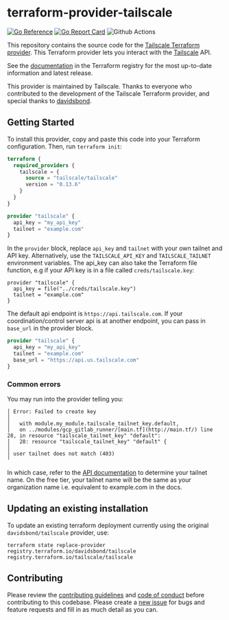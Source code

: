 # terraform-provider-tailscale 

[![Go Reference](https://pkg.go.dev/badge/github.com/tailscale/terraform-provider-tailscale.svg)](https://pkg.go.dev/github.com/tailscale/terraform-provider-tailscale)
[![Go Report Card](https://goreportcard.com/badge/github.com/tailscale/terraform-provider-tailscale)](https://goreportcard.com/report/github.com/tailscale/terraform-provider-tailscale)
![Github Actions](https://github.com/tailscale/terraform-provider-tailscale/actions/workflows/ci.yml/badge.svg?branch=master)

This repository contains the source code for the [Tailscale Terraform provider](https://registry.terraform.io/providers/tailscale/tailscale).
This Terraform provider lets you interact with the [Tailscale](https://tailscale.com) API.

See the [documentation](https://registry.terraform.io/providers/tailscale/tailscale/latest/docs) in the Terraform registry
for the most up-to-date information and latest release.

This provider is maintained by Tailscale. Thanks to everyone who contributed to the development of the Tailscale Terraform provider, and special thanks to [davidsbond](https://github.com/davidsbond).

## Getting Started

To install this provider, copy and paste this code into your Terraform configuration. Then, run `terraform init`:

```terraform
terraform {
  required_providers {
    tailscale = {
      source = "tailscale/tailscale"
      version = "0.13.6"
    }
  }
}

provider "tailscale" {
  api_key = "my_api_key"
  tailnet = "example.com"
}
```

In the `provider` block, replace `api_key` and `tailnet` with your own tailnet and API key. Alternatively, use the
`TAILSCALE_API_KEY` and `TAILSCALE_TAILNET` environment variables. The api_key can also take the Terraform file function, e.g if your API key is in a file called `creds/tailscale.key`:

```
provider "tailscale" {
  api_key = file("../creds/tailscale.key")
  tailnet = "example.com"
}
```

The default api endpoint is `https://api.tailscale.com`. If your coordination/control server api is at another endpoint, you can pass in `base_url` in the provider block.

```terraform
provider "tailscale" {
  api_key = "my_api_key"
  tailnet = "example.com"
  base_url = "https://api.us.tailscale.com"
}
```

### Common errors
You may run into the provider telling you:

```
│ Error: Failed to create key
│
│   with module.my_module.tailscale_tailnet_key.default,
│   on ../modules/gcp_gitlab_runner/[main.tf](http://main.tf/) line 28, in resource "tailscale_tailnet_key" "default":
│   28: resource "tailscale_tailnet_key" "default" {
│
│ user tailnet does not match (403)
╵
```

In which case, refer to the [API documentation](https://github.com/tailscale/tailscale/blob/main/api.md#tailnet) to determine your tailnet name. On the free tier, your tailnet name will be the same as your organization name i.e. equivalent to example.com in the docs.

## Updating an existing installation
To update an existing terraform deployment currently using the original `davidsbond/tailscale` provider, use:
```
terraform state replace-provider registry.terraform.io/davidsbond/tailscale registry.terraform.io/tailscale/tailscale
```

## Contributing

Please review the [contributing guidelines](./CONTRIBUTING.md) and [code of conduct](.github/CODE_OF_CONDUCT.md) before
contributing to this codebase. Please create a [new issue](https://github.com/tailscale/terraform-provider-tailscale/issues/new/choose) 
for bugs and feature requests and fill in as much detail as you can.
